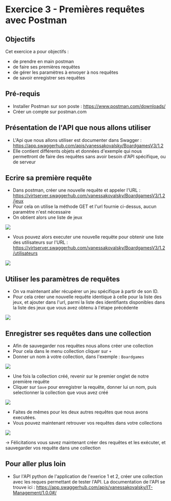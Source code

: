 # Exercice 3 - Premières requêtes avec Postman

## Objectifs 

Cet exercice a pour objectifs : 
- de prendre en main postman
- de faire ses premières requêtes
- de gérer les paramètres à envoyer à nos requêtes
- de savoir enregistrer ses requêtes

## Pré-requis

* Installer Postman sur son poste : https://www.postman.com/downloads/
* Créer un compte sur postman.com 

## Présentation de l'API que nous allons utiliser 

* L'Api que nous allons utiliser est documenter dans Swagger : https://app.swaggerhub.com/apis/vanessakovalsky/BoardgamesV3/1.2
* Elle contient différents objets et données d'exemple qui nous permettront de faire des requêtes sans avoir besoin d'API spécifique, ou de serveur


## Ecrire sa première requête

* Dans postman, créer une nouvelle requête et appeler l'URL : https://virtserver.swaggerhub.com/vanessakovalsky/BoardgamesV3/1.2/jeux 
* Pour cela on utilise la méthode GET et l'url fournie ci-dessus, aucun paramètre n'est nécessaire
* On obtient alors une liste de jeux 

![](images/exo1/getjeux.png)

* Vous pouvez alors executer une nouvelle requête pour obtenir une liste des utilisateurs sur l'URL : https://virtserver.swaggerhub.com/vanessakovalsky/BoardgamesV3/1.2/utilisateurs

![](images/exo1/getusers.png)

## Utiliser les paramètres de requêtes

* On va maintenant aller récupérer un jeu spécifique à partir de son ID.
* Pour cela créer une nouvelle requête identique à celle pour la liste des jeux, et ajouter dans l'url, parmi la liste des identifiants disponibles dans la liste des jeux que vous avez obtenu à l'étape précédente 

![](images/exo1/getjeubyid.png)

## Enregistrer ses requêtes dans une collection

* Afin de sauvegarder nos requêtes nous allons créer une collection
* Pour cela dans le menu collection cliquer sur `+`
* Donner un nom à votre collection, dans l'exemple : `Boardgames`

![](images/exo1/addcollection.png)

* Une fois la collection créé, revenir sur le premier onglet de notre première requête
* Cliquer sur `Save` pour enregistrer la requête, donner lui un nom, puis selectionner la collection que vous avez créé

![](images/exo1/saverequest.png)

* Faites de mêmes pour les deux autres requêtes que nous avons executées.
* Vous pouvez maintenant retrouver vos requêtes dans votre collections

![](images/exo1/collectionboardgames.png)

-> Félicitations vous savez maintenant créer des requêtes et les exécuter, et sauvegarder vos requête dans une collection


## Pour aller plus loin

* Sur l'API python de l'application de l'exerice 1 et 2, créer une collection avec les reques permettant de tester l'API. La documentation de l'API se trouve ici : https://app.swaggerhub.com/apis/vanessakovalsky/IT-Management/1.0.0#/ 